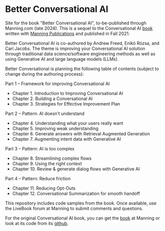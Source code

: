 # Better Conversational AI
Site for the book "Better Conversational AI", to-be-published through Manning.com (late 2024).  This is a sequel to the Conversational AI [book](https://www.manning.com/books/conversational-ai?utm_source=andrewrfreed&utm_medium=affiliate&utm_campaign=book_freed_creating_12_27_20&a_aid=andrewrfreed&a_bid=cc3c6977) written with [Manning Publications](https://www.manning.com/) and published in Fall 2021.

Better Conversational AI is co-authored by Andrew Freed, Enikõ Rózsa, and Cari Jacobs.  The theme is improving your Conversational AI solution through traditional data science/software engineering methods as well as using Generative AI and large language models (LLMs).

Better Conversational is planning the following table of contents (subject to change during the authoring process):

Part 1 – Framework for improving Conversational AI
* Chapter 1.	Introduction to Improving Conversational AI
* Chapter 2.    Building a Conversational AI
* Chapter 3.	Strategies for Effective Improvement Plan

Part 2 – Pattern: AI doesn’t understand
* Chapter 4.    Understanding what your users really want
* Chapter 5.	Improving weak understanding
* Chapter 6.	Generate answers with Retrieval Augmented Generation
* Chapter 7.	Augmenting intent data with Generative AI

Part 3 – Pattern: AI is too complex
* Chapter 8.	Streamlining complex flows
* Chapter 9.	Using the right context
* Chapter 10.	Review & generate dialog flows with Generative AI

Part 4 – Pattern: Reduce friction
* Chapter 11.	Reducing Opt-Outs
* Chapter 12.	Conversational Summarization for smooth handoff

This repository includes code samples from the book.  Once available, use the LiveBook forum at Manning to submit comments and questions.

For the original Conversational AI book, you can get the [book](https://www.manning.com/books/conversational-ai?utm_source=andrewrfreed&utm_medium=affiliate&utm_campaign=book_freed_creating_12_27_20&a_aid=andrewrfreed&a_bid=cc3c6977) at Manning or look at its code from its [github](https://github.com/andrewrfreed/ConversationalAI/).

